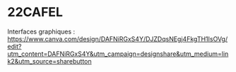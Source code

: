 # 22CAFEL

Interfaces graphiques : https://www.canva.com/design/DAFNiRGxS4Y/DJZDqsNEgj4FkgTH1IsOVg/edit?utm_content=DAFNiRGxS4Y&utm_campaign=designshare&utm_medium=link2&utm_source=sharebutton
